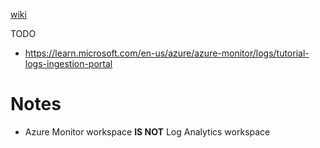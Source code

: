 [wiki](https://github.com/davidkhala/azure-utils/wiki/Log)

TODO 
- https://learn.microsoft.com/en-us/azure/azure-monitor/logs/tutorial-logs-ingestion-portal


# Notes
- Azure Monitor workspace **IS NOT** Log Analytics workspace